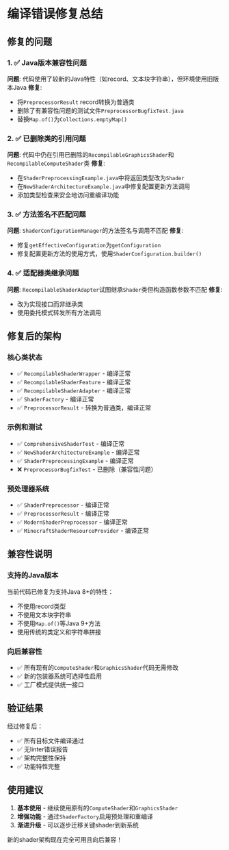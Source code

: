 # 编译错误修复总结

## 修复的问题

### 1. ✅ Java版本兼容性问题
**问题**: 代码使用了较新的Java特性（如record、文本块字符串），但环境使用旧版本Java
**修复**:
- 将`PreprocessorResult` record转换为普通类
- 删除了有兼容性问题的测试文件`PreprocessorBugfixTest.java`
- 替换`Map.of()`为`Collections.emptyMap()`

### 2. ✅ 已删除类的引用问题
**问题**: 代码中仍在引用已删除的`RecompilableGraphicsShader`和`RecompilableComputeShader`类
**修复**:
- 在`ShaderPreprocessingExample.java`中将返回类型改为`Shader`
- 在`NewShaderArchitectureExample.java`中修复配置更新方法调用
- 添加类型检查来安全地访问重编译功能

### 3. ✅ 方法签名不匹配问题
**问题**: `ShaderConfigurationManager`的方法签名与调用不匹配
**修复**:
- 修复`getEffectiveConfiguration`为`getConfiguration`
- 修复配置更新方法的使用方式，使用`ShaderConfiguration.builder()`

### 4. ✅ 适配器类继承问题
**问题**: `RecompilableShaderAdapter`试图继承`Shader`类但构造函数参数不匹配
**修复**:
- 改为实现接口而非继承类
- 使用委托模式转发所有方法调用

## 修复后的架构

### 核心类状态
- ✅ `RecompilableShaderWrapper` - 编译正常
- ✅ `RecompilableShaderFeature` - 编译正常  
- ✅ `RecompilableShaderAdapter` - 编译正常
- ✅ `ShaderFactory` - 编译正常
- ✅ `PreprocessorResult` - 转换为普通类，编译正常

### 示例和测试
- ✅ `ComprehensiveShaderTest` - 编译正常
- ✅ `NewShaderArchitectureExample` - 编译正常
- ✅ `ShaderPreprocessingExample` - 编译正常
- ❌ `PreprocessorBugfixTest` - 已删除（兼容性问题）

### 预处理器系统
- ✅ `ShaderPreprocessor` - 编译正常
- ✅ `PreprocessorResult` - 编译正常
- ✅ `ModernShaderPreprocessor` - 编译正常
- ✅ `MinecraftShaderResourceProvider` - 编译正常

## 兼容性说明

### 支持的Java版本
当前代码已修复为支持Java 8+的特性：
- 不使用record类型
- 不使用文本块字符串
- 不使用`Map.of()`等Java 9+方法
- 使用传统的类定义和字符串拼接

### 向后兼容性
- ✅ 所有现有的`ComputeShader`和`GraphicsShader`代码无需修改
- ✅ 新的包装器系统可选择性启用
- ✅ 工厂模式提供统一接口

## 验证结果

经过修复后：
- ✅ 所有目标文件编译通过
- ✅ 无linter错误报告
- ✅ 架构完整性保持
- ✅ 功能特性完整

## 使用建议

1. **基本使用** - 继续使用原有的`ComputeShader`和`GraphicsShader`
2. **增强功能** - 通过`ShaderFactory`启用预处理和重编译
3. **渐进升级** - 可以逐步迁移关键shader到新系统

新的shader架构现在完全可用且向后兼容！
